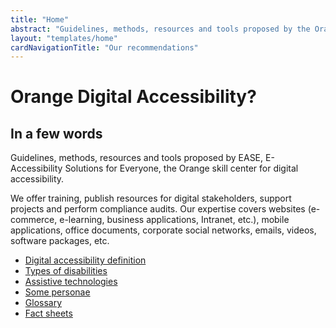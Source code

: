 ```yaml
---
title: "Home"
abstract: "Guidelines, methods, resources and tools proposed by the Orange skill center for digital accessibility"
layout: "templates/home"
cardNavigationTitle: "Our recommendations"
---
```


# Orange Digital Accessibility?

## In a few words

Guidelines, methods, resources and tools proposed by EASE, E-Accessibility Solutions for Everyone, the Orange skill center for digital accessibility.

We offer training, publish resources for digital stakeholders, support projects and perform compliance audits. Our expertise covers websites (e-commerce, e-learning, business applications, Intranet, etc.), mobile applications, office documents, corporate social networks, emails, videos, software packages, etc.   


<ul class="list-inline">
  <li class="list-inline-item pb-2">
    <a href="digital-accessibility-definition/" class="btn btn-secondary btn-sm">Digital accessibility definition</a>
  </li>
  <li class="list-inline-item pb-2">
    <a href="types-of-disabilities/" class="btn btn-secondary btn-sm">Types of disabilities</a>
  </li>
  <li class="list-inline-item pb-2">
    <a href="assistive-technologies/" class="btn btn-secondary btn-sm">Assistive technologies</a>
  </li>
   <li class="list-inline-item pb-2">
    <a href="persona/" class="btn btn-secondary btn-sm">Some personae</a>
  </li>
  <li class="list-inline-item pb-2">
    <a href="glossary/" class="btn btn-secondary btn-sm">Glossary</a>
  </li>
    <li class="list-inline-item pb-2">
    <a href="en/articles/fact-sheet-accessibility/#fact-sheets-list/" class="btn btn-secondary btn-sm">Fact sheets</a>
  </li>
</ul>

